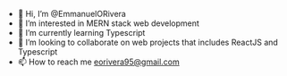 - 👋 Hi, I’m @EmmanuelORivera
- 👀 I’m interested in MERN stack web development
- 🌱 I’m currently learning Typescript 
- 💞️ I’m looking to collaborate on web projects that includes ReactJS and Typescript 
- 📫 How to reach me eorivera95@gmail.com


